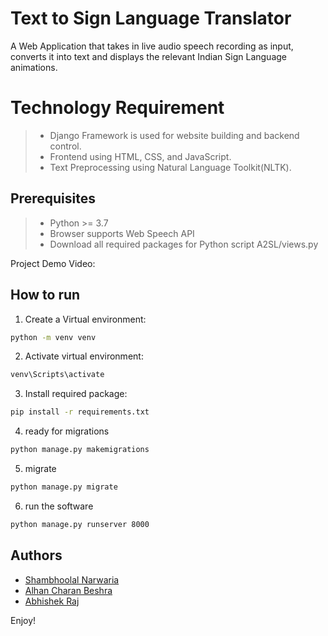 # Text to Sign Language Translator

A Web Application that takes in live audio speech recording as input, converts it into text and displays the relevant Indian Sign Language animations.

# Technology Requirement 
> - Django Framework is used for website building and backend control.
> - Frontend using HTML, CSS, and JavaScript.
> - Text Preprocessing using Natural Language Toolkit(NLTK).

## Prerequisites

> - Python >= 3.7
> - Browser supports Web Speech API
> - Download all required packages for Python script A2SL/views.py


Project Demo Video:
## How to run

1. Create a Virtual environment:
```bash
python -m venv venv
```
2. Activate virtual environment:
```bash
venv\Scripts\activate
```
3. Install required package:
```bash
pip install -r requirements.txt
```
4. ready for migrations
```bash
python manage.py makemigrations
```
5. migrate
```bash
python manage.py migrate
```
6. run the software
```bash
python manage.py runserver 8000
```

## Authors

- [Shambhoolal Narwaria](https://github.com/mr-narwaria)
- [Alhan Charan Beshra](https://github.com/ezio2605)
- [Abhishek Raj](https://github.com/Abhi9708bittu)

Enjoy!
